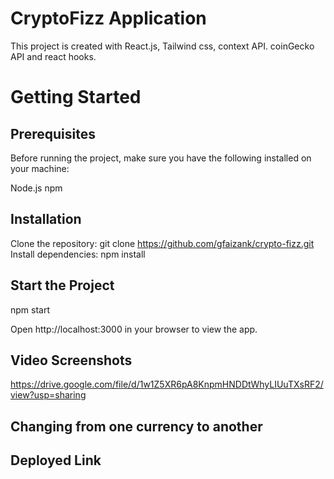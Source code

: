 # CryptoFizz Application

This project is created with React.js, Tailwind css, context API. coinGecko API and react hooks.

# Getting Started

## Prerequisites

Before running the project, make sure you have the following installed on your machine:

Node.js
npm 

## Installation

Clone the repository:
git clone https://github.com/gfaizank/crypto-fizz.git
Install dependencies:
npm install



## Start the Project
npm start

Open http://localhost:3000 in your browser to view the app.

## Video Screenshots 
https://drive.google.com/file/d/1w1Z5XR6pA8KnpmHNDDtWhyLIUuTXsRF2/view?usp=sharing


## Changing from one currency to another


## Deployed Link

